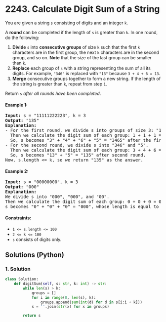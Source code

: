 # 2243. Calculate Digit Sum of a String
You are given a string `s` consisting of digits and an integer `k`.

A **round** can be completed if the length of `s` is greater than `k`. In one round, do the following:
1. **Divide** `s` into **consecutive groups** of size `k` such that the first `k` characters are in the first group, the next `k` characters are in the second group, and so on. **Note** that the size of the last group can be smaller than `k`.
2. **Replace** each group of `s` with a string representing the sum of all its digits. For example, `"346"` is replaced with `"13"` because `3 + 4 + 6 = 13`.
3. **Merge** consecutive groups together to form a new string. If the length of the string is greater than `k`, repeat from step `1`.

Return `s` *after all rounds have been completed*.

#### Example 1:
<pre>
<strong>Input:</strong> s = "11111222223", k = 3
<strong>Output:</strong> "135"
<strong>Explanation:</strong>
- For the first round, we divide s into groups of size 3: "111", "112", "222", and "23".
  Then we calculate the digit sum of each group: 1 + 1 + 1 = 3, 1 + 1 + 2 = 4, 2 + 2 + 2 = 6, and 2 + 3 = 5.
  So, s becomes "3" + "4" + "6" + "5" = "3465" after the first round.
- For the second round, we divide s into "346" and "5".
  Then we calculate the digit sum of each group: 3 + 4 + 6 = 13, 5 = 5.
  So, s becomes "13" + "5" = "135" after second round.
Now, s.length <= k, so we return "135" as the answer.
</pre>

#### Example 2:
<pre>
<strong>Input:</strong> s = "00000000", k = 3
<strong>Output:</strong> "000"
<strong>Explanation:</strong>
We divide s into "000", "000", and "00".
Then we calculate the digit sum of each group: 0 + 0 + 0 = 0, 0 + 0 + 0 = 0, and 0 + 0 = 0.
s becomes "0" + "0" + "0" = "000", whose length is equal to k, so we return "000".
</pre>

#### Constraints:
* `1 <= s.length <= 100`
* `2 <= k <= 100`
* `s` consists of digits only.

## Solutions (Python)

### 1. Solution
```Python
class Solution:
    def digitSum(self, s: str, k: int) -> str:
        while len(s) > k:
            groups = []
            for i in range(0, len(s), k):
                groups.append(sum(int(d) for d in s[i:i + k]))
            s = ''.join(str(x) for x in groups)

        return s
```

